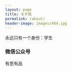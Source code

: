 ```yaml
---
layout: page
title: 关于我
permalink: /about/
header-image: images/404.jpg
---
```


永远只有一个身份：学生

### 微信公众号

有思有品

<!-- ### Contact me -->

<!-- [email@domain.com](mailto:email@domain.com) -->